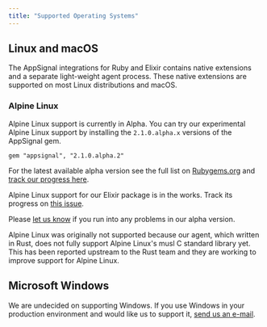 ```yaml
---
title: "Supported Operating Systems"
---
```


## Linux and macOS

The AppSignal integrations for Ruby and Elixir contains native extensions and a
separate light-weight agent process. These native extensions are supported on
most Linux distributions and macOS.

### Alpine Linux

Alpine Linux support is currently in Alpha. You can try our experimental Alpine
Linux support by installing the `2.1.0.alpha.x` versions of the AppSignal gem.

```
gem "appsignal", "2.1.0.alpha.2"
```

For the latest available alpha version see the full list on
[Rubygems.org](https://rubygems.org/gems/appsignal/versions) and [track our
progress here](https://github.com/appsignal/appsignal-ruby/pull/229).

Alpine Linux support for our Elixir package is in the works. Track its progress
on [this issue](https://github.com/appsignal/appsignal-elixir/issues/16).

Please [let us know](mailto:support@appsignal.com) if you run into any problems
in our alpha version.

Alpine Linux was originally not supported because our agent, which written in
Rust, does not fully support Alpine Linux's musl C standard library yet. This
has been reported upstream to the Rust team and they are working to improve
support for Alpine Linux.

## Microsoft Windows

We are undecided on supporting Windows. If you use Windows in your production
environment and would like us to support it, [send us an
e-mail](mailto:support@appsignal.com).
